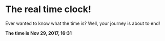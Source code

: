 # The real time clock!

Ever wanted to know what the time is? Well, your journey is about to end!

**The time is Nov 29, 2017, 16:31**